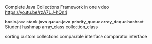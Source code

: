 Complete Java Collections Framework in one video https://youtu.be/rzA7UJ-hQn4

basic.java
stack.java
queue.java
priority_queue
array_deque
hashset
Student
hashmap
array_class
collection_class

sorting custom collections
comparable interface
comparator interface
